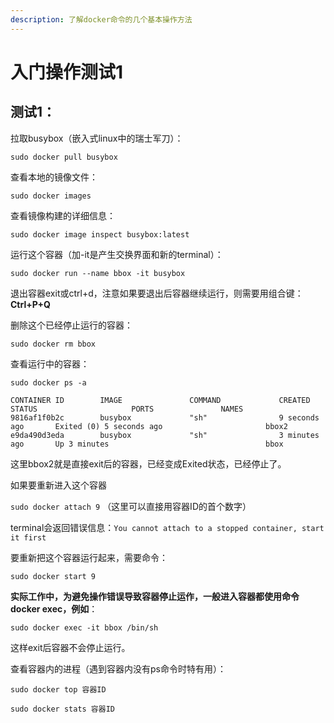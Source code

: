 ```yaml
---
description: 了解docker命令的几个基本操作方法
---
```


# 入门操作测试1

## 测试1：

拉取busybox（嵌入式linux中的瑞士军刀）：

`sudo docker pull busybox`

查看本地的镜像文件：

`sudo docker images`

查看镜像构建的详细信息：

`sudo docker image inspect busybox:latest`

运行这个容器（加-it是产生交换界面和新的terminal）：

`sudo docker run --name bbox -it busybox`

退出容器exit或ctrl+d，注意如果要退出后容器继续运行，则需要用组合键：**Ctrl+P+Q**

删除这个已经停止运行的容器：

`sudo docker rm bbox`

查看运行中的容器：

`sudo docker ps -a`

```text
CONTAINER ID        IMAGE               COMMAND             CREATED             STATUS                     PORTS               NAMES
9816af1f0b2c        busybox             "sh"                9 seconds ago       Exited (0) 5 seconds ago                       bbox2
e9da490d3eda        busybox             "sh"                3 minutes ago       Up 3 minutes                                   bbox
```

这里bbox2就是直接exit后的容器，已经变成Exited状态，已经停止了。

如果要重新进入这个容器

`sudo docker attach 9` （这里可以直接用容器ID的首个数字）

terminal会返回错误信息：`You cannot attach to a stopped container, start it first`

要重新把这个容器运行起来，需要命令：

`sudo docker start 9`

**实际工作中，为避免操作错误导致容器停止运作，一般进入容器都使用命令 docker exec，例如**：

`sudo docker exec -it bbox /bin/sh`

这样exit后容器不会停止运行。

查看容器内的进程（遇到容器内没有ps命令时特有用）：

`sudo docker top 容器ID`

`sudo docker stats 容器ID`

